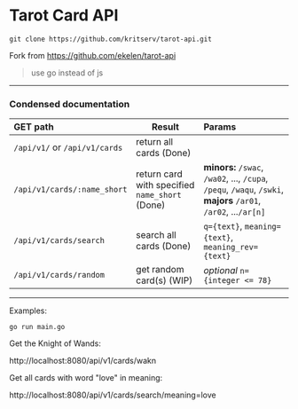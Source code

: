 # Tarot Card API

```
git clone https://github.com/kritserv/tarot-api.git
```

Fork from https://github.com/ekelen/tarot-api

> use go instead of js

---

### Condensed documentation

| GET path                      | Result                                  | Params                                                                                                          |
| :---------------------------- | --------------------------------------- | :-------------------------------------------------------------------------------------------------------------- |
| `/api/v1/` or `/api/v1/cards` | return all cards (Done)                        |                                                                                                                 |
| `/api/v1/cards/:name_short`   | return card with specified `name_short` (Done) | **minors:** `/swac`, `/wa02`, ..., `/cupa`, `/pequ`, `/waqu`, `/swki`, **majors** `/ar01`, `/ar02`, ...`/ar[n]` |
| `/api/v1/cards/search`        | search all cards (Done)                        | `q={text}`, `meaning={text}`, `meaning_rev={text}`                                                              |
| `/api/v1/cards/random`        | get random card(s) (WIP)                       | _optional_ `n={integer <= 78}`                                                                                  |

---

Examples:

```
go run main.go
```

Get the Knight of Wands:

http://localhost:8080/api/v1/cards/wakn

Get all cards with word "love" in meaning:

http://localhost:8080/api/v1/cards/search/meaning=love

